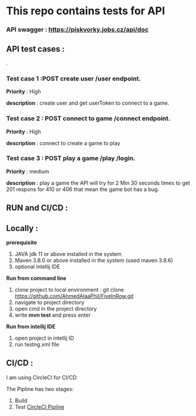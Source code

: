 # **This repo contains tests for API**
### API swagger : https://piskvorky.jobs.cz/api/doc
 

## **API test cases** :
 .
 
 
### **Test case 1** :POST create user /user endpoint.
 
**Priority** :  High
 
**description** : create user and get userToken to connect to a game.
 
### **Test case 2** : POST connect to game /connect endpoint.
 
**Priority** :  High
 
**description** : connect to create a game to play
 
 
### **Test case 3** : POST  play a game /play /login.
 
**Priority** :  medium
 
**description** : play a game the API will try for 2 Min 30 seconds times to get 201 respons for 410 or 406 that mean the game bot has a bug.
 
 
## **RUN and CI/CD** :
 
## **Locally :**
 
**prerequisite**
1. JAVA jdk 11 or above installed in the system
2. Maven 3.8.0 or above installed in the system (used maven 3.8.6)
3. optional intellij IDE
 
**Run from command line**
1. clone project to local environment : git clone https://github.com/AhmedAlaaPhil/FiveInRow.git
2. navigate to project directory
3. open cmd in the project directory
4. write **mvn test** and press enter
 
**Run from intellij IDE**
1. open project in intellij ID
2. run testng.xml file
 
 
## **CI/CD :**
 
I am using CircleCI for CI/CD

The Pipline has two stages:
1. Build 
2. Test 
[CircleCI Pipline](https://app.circleci.com/pipelines/github/AhmedAlaaPhil/FiveInRow)

 
 
 
 
 
 
 
 
 
 
 
 
 
 
 
 


